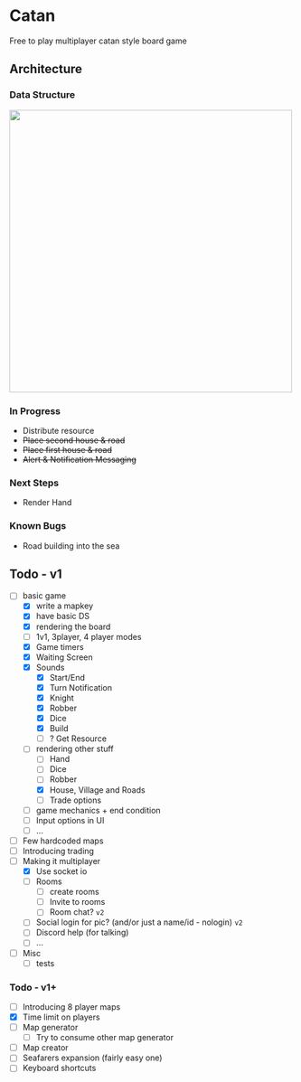 # Catan
Free to play multiplayer catan style board game

## Architecture
### Data Structure
<img src="https://github.com/bigomega/catan/assets/2320747/53b0abb7-78a0-49f3-8de8-0548003b3d81" width="500px"/>

### In Progress
  - Distribute resource
  - ~~Place second house & road~~
  - ~~Place first house & road~~
  - ~~Alert & Notification Messaging~~
### Next Steps
  - Render Hand

### Known Bugs
  - Road building into the sea

## Todo - v1
- [ ] basic game
  - [x] write a mapkey
  - [x] have basic DS
  - [x] rendering the board
  - [ ] 1v1, 3player, 4 player modes
  - [x] Game timers
  - [x] Waiting Screen
  - [x] Sounds
    - [x] Start/End
    - [x] Turn Notification
    - [x] Knight
    - [x] Robber
    - [x] Dice
    - [x] Build
    - [ ] ? Get Resource
  - [ ] rendering other stuff
    - [ ] Hand
    - [ ] Dice
    - [ ] Robber
    - [x] House, Village and Roads
    - [ ] Trade options
  - [ ] game mechanics + end condition
  - [ ] Input options in UI
  - [ ] ...
- [ ] Few hardcoded maps
- [ ] Introducing trading
- [ ] Making it multiplayer
  - [x] Use socket io
  - [ ] Rooms
    - [ ] create rooms
    - [ ] Invite to rooms
    - [ ] Room chat? `v2`
  - [ ] Social login for pic? (and/or just a name/id - nologin) `v2`
  - [ ] Discord help (for talking)
  - [ ] ...
- [ ] Misc
  - [ ] tests

### Todo - v1+
- [ ] Introducing 8 player maps
- [x] Time limit on players
- [ ] Map generator
  - [ ] Try to consume other map generator
- [ ] Map creator
- [ ] Seafarers expansion (fairly easy one)
- [ ] Keyboard shortcuts
